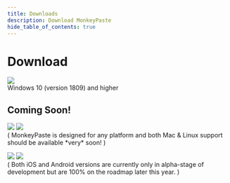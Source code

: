 ```yaml
---
title: Downloads
description: Download MonkeyPaste
hide_table_of_contents: true
---
```


# Download

<p class="dl-btn">
<a class="fancy-hover" href="ms-windows-store://pdp/?productid=9MZRBMH3JT75"><img src={require('/img/download_win.png').default}/></a><br/>
<span>Windows 10 (version 1809) and higher</span><br/>
</p>


## Coming Soon!
<p class=" dl-btn coming-soon">
<a><img src={require('/img/download_mac.png').default}/></a>
<a><img src={require('/img/download_linux.png').default}/></a><br/>
<span>( MonkeyPaste is designed for any platform and both Mac & Linux support should be available *very* soon! )</span><br/>
</p>

<p class=" dl-btn coming-soon">
<a><img src={require('/img/download_android.png').default}/></a>
<a><img src={require('/img/download_ios.png').default}/></a><br/>
<span>( Both iOS and Android versions are currently only in alpha-stage of development but are 100% on the roadmap later this year. )</span><br/>
</p>
